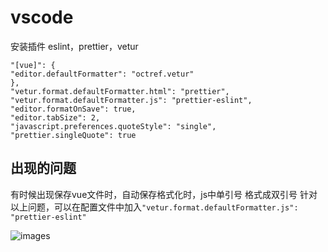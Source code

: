 # vscode


安装插件
eslint，prettier，vetur



```
"[vue]": {
"editor.defaultFormatter": "octref.vetur"
},
"vetur.format.defaultFormatter.html": "prettier",
"vetur.format.defaultFormatter.js": "prettier-eslint",
"editor.formatOnSave": true,
"editor.tabSize": 2,
"javascript.preferences.quoteStyle": "single",
"prettier.singleQuote": true
```

## 出现的问题
有时候出现保存vue文件时，自动保存格式化时，js中单引号 格式成双引号
针对以上问题，可以在配置文件中加入`"vetur.format.defaultFormatter.js": "prettier-eslint"`

![images](../../images/20210713a.png)
